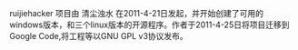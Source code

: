 ruijiehacker 项目由 清尘浊水 在2011-4-21日发起，并开始创建了可用的windows版本，和三个linux版本的开源程序。作者于2011-4-25日将项目迁移到Google Code,将工程等以GNU GPL v3协议发布。